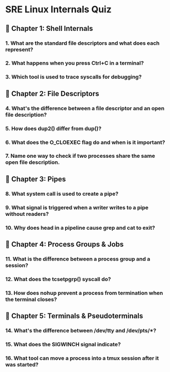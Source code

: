 # SRE Linux Internals Quiz
## 📘 Chapter 1: Shell Internals
### 1. What are the standard file descriptors and what does each represent?
### 2. What happens when you press Ctrl+C in a terminal?
### 3. Which tool is used to trace syscalls for debugging?

## 📘 Chapter 2: File Descriptors
### 4. What's the difference between a file descriptor and an open file description?
### 5. How does dup2() differ from dup()?
### 6. What does the O_CLOEXEC flag do and when is it important?
### 7. Name one way to check if two processes share the same open file description.

## 📘 Chapter 3: Pipes
### 8. What system call is used to create a pipe?
### 9. What signal is triggered when a writer writes to a pipe without readers?
### 10. Why does head in a pipeline cause grep and cat to exit?

## 📘 Chapter 4: Process Groups & Jobs
### 11. What is the difference between a process group and a session?
### 12. What does the tcsetpgrp() syscall do?
### 13. How does nohup prevent a process from termination when the terminal closes?

## 📘 Chapter 5: Terminals & Pseudoterminals
### 14. What's the difference between /dev/tty and /dev/pts/*?
### 15. What does the SIGWINCH signal indicate?
### 16. What tool can move a process into a tmux session after it was started?